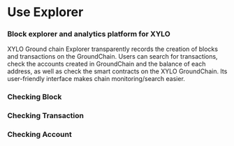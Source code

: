 # Use Explorer

### Block explorer and analytics platform for XYLO ​

XYLO Ground chain Explorer transparently records the creation of blocks and transactions on the GroundChain. Users can search for transactions, check the accounts created in GroundChain and the balance of each address, as well as check the smart contracts on the XYLO GroundChain. Its user-friendly interface makes chain monitoring/search easier.&#x20;

### Checking Block&#x20;

### Checking Transaction&#x20;

### Checking Account

